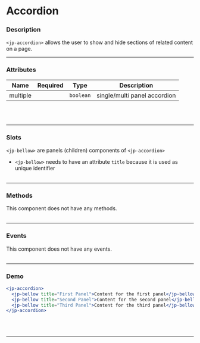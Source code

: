 # Accordion

### Description

`<jp-accordion>` allows the user to show and hide sections of related content on a page.
****

### Attributes

| **Name** | **Required** | **Type**  |       **Description**        |
| :------: | :----------: | :-------: | :--------------------------: |
| multiple |              | `boolean` | single/multi panel accordion |
<br></br>
****

### Slots

`<jp-bellow>` are panels (children) components of `<jp-accordion>`

- `<jp-bellow>` needs to have an attribute `title` because it is used as unique identifier
<br></br>
****

### Methods

This component does not have any methods.
<br></br>
****

### Events

This component does not have any events.
<br></br>
****

### Demo

```jsx live
<jp-accordion>
  <jp-bellow title="First Panel">Content for the first panel</jp-bellow>
  <jp-bellow title="Second Panel">Content for the second panel</jp-bellow>
  <jp-bellow title="Third Panel">Content for the third panel</jp-bellow>
</jp-accordion>
```
<br></br>
****